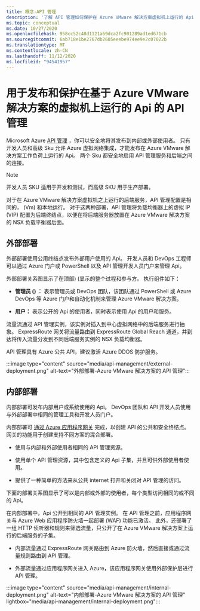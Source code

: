 ```yaml
---
title: 概念-API 管理
description: '了解 API 管理如何保护在 Azure VMware 解决方案虚拟机上运行的 Api (Vm) '
ms.topic: conceptual
ms.date: 10/27/2020
ms.openlocfilehash: 958cc52c48d1121a69dca2fc901289ad1ed671cb
ms.sourcegitcommit: 6ab718e1be2767db2605eeebe974ee9e2c07022b
ms.translationtype: MT
ms.contentlocale: zh-CN
ms.lasthandoff: 11/12/2020
ms.locfileid: "94541957"
---
```

# <a name="api-management-to-publish-and-protect-apis-running-on-azure-vmware-solution-based-vms"></a>用于发布和保护在基于 Azure VMware 解决方案的虚拟机上运行的 Api 的 API 管理

Microsoft Azure [API 管理](https://azure.microsoft.com/services/api-management/) ，你可以安全地将其发布到内部或外部使用者。  只有开发人员和高级 Sku 允许 Azure 虚拟网络集成，才能发布在 Azure VMware 解决方案工作负荷上运行的 Api。  两个 Sku 都安全地启用 API 管理服务和后端之间的连接。 

>[!NOTE]
>开发人员 SKU 适用于开发和测试，而高级 SKU 用于生产部署。

对于在 Azure VMware 解决方案虚拟机之上运行的后端服务，API 管理配置是相同的， (Vm) 和本地运行。 对于这两种部署，API 管理将负载均衡器上的虚拟 IP (VIP) 配置为后端终结点，以便在将后端服务器放置在 Azure VMware 解决方案的 NSX 负载平衡器后面。 


## <a name="external-deployment"></a>外部部署

外部部署使用公用终结点发布外部用户使用的 Api。 开发人员和 DevOps 工程师可以通过 Azure 门户或 PowerShell 以及 API 管理开发人员门户来管理 Api。

外部部署关系图显示了在顶部)  (显示的整个过程和参与方。 执行组件如下：

- **管理员 () ：** 表示管理员或 DevOps 团队，该团队通过 PowerShell 或 Azure DevOps 等 Azure 门户和自动化机制来管理 Azure VMware 解决方案。

- **用户：**  表示公开的 Api 的使用者，同时表示使用 Api 的用户和服务。

流量流通过 API 管理实例，该实例对插入到中心虚拟网络中的后端服务进行抽象。 ExpressRoute 网关将流量路由到 ExpressRoute Global Reach 通道，并到达将传入流量分发到不同后端服务实例的 NSX 负载均衡器。

API 管理具有 Azure 公共 API，建议激活 Azure DDOS 防护服务。 

:::image type="content" source="media/api-management/external-deployment.png" alt-text="外部部署-Azure VMware 解决方案的 API 管理":::


## <a name="internal-deployment"></a>内部部署

内部部署可发布内部用户或系统使用的 Api。 DevOps 团队和 API 开发人员使用与外部部署中相同的管理工具和开发人员门户。

内部部署可 [通过 Azure 应用程序网关](../api-management/api-management-howto-integrate-internal-vnet-appgateway.md) 完成，以创建 API 的公共和安全终结点。  网关的功能用于创建支持不同方案的混合部署。  

* 使用与内部和外部使用者相同的 API 管理资源。

* 使用单个 API 管理资源，其中包含定义的 Api 子集，并且可供外部使用者使用。

* 提供了一种简单的方法来从公共 internet 打开和关闭对 API 管理的访问。

下面的部署关系图显示了可以是内部或外部的使用者，每个类型访问相同的或不同的 Api。

在内部部署中，Api 公开到相同的 API 管理实例。 在 API 管理之前，应用程序网关与 Azure Web 应用程序防火墙一起部署 (WAF) 功能已激活。 此外，还部署了一组 HTTP 侦听器和规则来筛选流量，只公开了在 Azure VMware 解决方案上运行的后端服务的子集。


* 内部流量通过 ExpressRoute 网关路由到 Azure 防火墙，然后直接或通过流量规则路由到 API 管理。   

* 外部流量通过应用程序网关进入 Azure，该应用程序网关使用外部保护层进行 API 管理。


:::image type="content" source="media/api-management/internal-deployment.png" alt-text="内部部署-Azure VMware 解决方案的 API 管理" lightbox="media/api-management/internal-deployment.png":::
